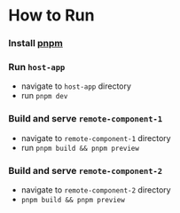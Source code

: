 # How to Run

### Install [pnpm](https://pnpm.io/installation)

### Run `host-app`

- navigate to `host-app` directory
- run `pnpm dev`

### Build and serve `remote-component-1`

- navigate to `remote-component-1` directory
- run `pnpm build && pnpm preview`

### Build and serve `remote-component-2`

- navigate to `remote-component-2` directory
- `pnpm build && pnpm preview`
